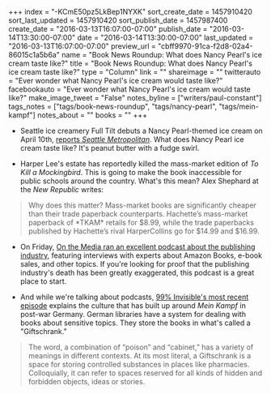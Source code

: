 +++
index = "-KCmE50pz5LkBep1NYXK"
sort_create_date = 1457910420
sort_last_updated = 1457910420
sort_publish_date = 1457987400
create_date = "2016-03-13T16:07:00-07:00"
publish_date = "2016-03-14T13:30:00-07:00"
date = "2016-03-14T13:30:00-07:00"
last_updated = "2016-03-13T16:07:00-07:00"
preview_url = "cbff9970-91ca-f2d8-02a4-86015c1a5b6a"
name = "Book News Roundup: What does Nancy Pearl's ice cream taste like?"
title = "Book News Roundup: What does Nancy Pearl's ice cream taste like?"
type = "Column"
link = ""
shareimage = ""
twitterauto = "Ever wonder what Nancy Pearl's ice cream would taste like?"
facebookauto = "Ever wonder what Nancy Pearl's ice cream would taste like?"
make_image_tweet = "False"
notes_byline = ["writers/paul-constant"]
tags_notes = ["tags/book-news-roundup", "tags/nancy-pearl", "tags/mein-kampf"]
notes_about = ""
books = ""
+++
* Seattle ice creamery Full Tilt debuts a Nancy Pearl-themed ice cream on April 10th, [reports *Seattle Metropolitan*](http://www.seattlemet.com/articles/2016/3/11/full-tilt-gives-librarian-nancy-pearl-her-own-ice-cream-flavor). What does Nancy Pearl ice cream taste like? It's peanut butter with a fudge swirl.

* Harper Lee's estate has reportedly killed the mass-market edition of *To Kill a Mockingbird*. This is going to make the book inaccessible for public schools around the country. What's this mean? Alex Shephard at the *New Republic* writes:

<blockquote>Why does this matter? Mass-market books are significantly cheaper than their trade paperback counterparts. Hachette’s mass-market paperback of *TKAM* retails for $8.99, while the trade paperbacks published by Hachette’s rival HarperCollins go for $14.99 and $16.99.</blockquote>

* On Friday, [On the Media ran an excellent podcast about the publishing industry](http://www.onthemedia.org/story/why-publishing-industry-isnt-peril/), featuring interviews with experts about Amazon Books, e-book sales, and other topics. If you're looking for proof that the publishing industry's death has been greatly exaggerated, this podcast is a great place to start.

* And while we're talking about podcasts, [99% Invisible's most recent episode](http://99percentinvisible.org/episode/the-giftschrank/) explains the culture that has built up around *Mein Kampf* in post-war Germany. German libraries have a system for dealing with books about sensitive topics. They store the books in what's called a "Giftschrank."

<blockquote>The word, a combination of “poison” and “cabinet,” has a variety of meanings in different contexts. At its most literal, a Giftschrank is a space for storing controlled substances in places like pharmacies. Colloquially, it can refer to spaces reserved for all kinds of hidden and forbidden objects, ideas or stories.</blockquote>
